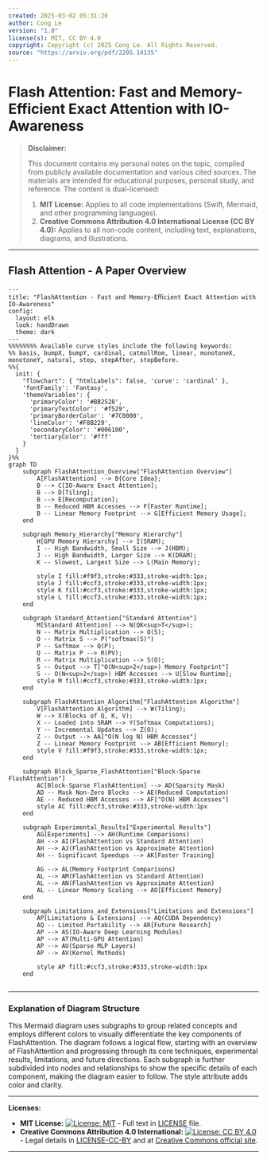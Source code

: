```yaml
---
created: 2025-03-02 05:31:26
author: Cong Le
version: "1.0"
license(s): MIT, CC BY 4.0
copyright: Copyright (c) 2025 Cong Le. All Rights Reserved.
source: "https://arxiv.org/pdf/2205.14135"
---
```




# Flash Attention: Fast and Memory-Efficient Exact Attention with IO-Awareness
> **Disclaimer:**
>
> This document contains my personal notes on the topic,
> compiled from publicly available documentation and various cited sources.
> The materials are intended for educational purposes, personal study, and reference.
> The content is dual-licensed:
> 1. **MIT License:** Applies to all code implementations (Swift, Mermaid, and other programming languages).
> 2. **Creative Commons Attribution 4.0 International License (CC BY 4.0):** Applies to all non-code content, including text, explanations, diagrams, and illustrations.
---

## Flash Attention - A Paper Overview


```mermaid
---
title: "FlashAttention - Fast and Memory-Eﬃcient Exact Attention with IO-Awareness"
config:
  layout: elk
  look: handDrawn
  theme: dark
---
%%%%%%%% Available curve styles include the following keywords:
%% basis, bumpX, bumpY, cardinal, catmullRom, linear, monotoneX, monotoneY, natural, step, stepAfter, stepBefore.
%%{
  init: {
    "flowchart": { "htmlLabels": false, 'curve': 'cardinal' },
    'fontFamily': 'Fantasy',
    'themeVariables': {
      'primaryColor': '#BB2528',
      'primaryTextColor': '#f529',
      'primaryBorderColor': '#7C0000',
      'lineColor': '#F8B229',
      'secondaryColor': '#006100',
      'tertiaryColor': '#fff'
    }
  }
}%%
graph TD
    subgraph FlashAttention_Overview["FlashAttention Overview"]
        A[FlashAttention] --> B{Core Idea};
        B --> C[IO-Aware Exact Attention];
        B --> D[Tiling];
        B --> E[Recomputation];
        B -- Reduced HBM Accesses --> F[Faster Runtime];
        B -- Linear Memory Footprint --> G[Efficient Memory Usage];
    end
    
    subgraph Memory_Hierarchy["Memory Hierarchy"]
        H[GPU Memory Hierarchy] --> I(SRAM);
        I -- High Bandwidth, Small Size --> J(HBM);
        J -- High Bandwidth, Larger Size --> K(DRAM);
        K -- Slowest, Largest Size --> L(Main Memory);
        
        style I fill:#f9f3,stroke:#333,stroke-width:1px;
        style J fill:#ccf3,stroke:#333,stroke-width:1px;
        style K fill:#ccf3,stroke:#333,stroke-width:1px;
        style L fill:#ccf3,stroke:#333,stroke-width:1px;
    end
    
    subgraph Standard_Attention["Standard Attention"]
        M[Standard Attention] --> N(QK<sup>T</sup>);
        N -- Matrix Multiplication --> O(S);
        O -- Matrix S --> P("softmax(S)")
        P -- Softmax --> Q(P);
        Q -- Matrix P --> R(PV);
        R -- Matrix Multiplication --> S(O);
        S -- Output --> T["O(N<sup>2</sup>) Memory Footprint"]
        S -- O(N<sup>2</sup>) HBM Accesses --> U[Slow Runtime];
        style M fill:#ccf3,stroke:#333,stroke-width:1px;
    end
    
    subgraph FlashAttention_Algorithm["FlashAttention Algorithm"]
        V[FlashAttention Algorithm] --> W(Tiling);
        W --> X(Blocks of Q, K, V);
        X -- Loaded into SRAM --> Y(Softmax Computations);
        Y -- Incremental Updates --> Z(O);
        Z -- Output --> AA["O(N log N) HBM Accesses"]
        Z -- Linear Memory Footprint --> AB[Efficient Memory];
        style V fill:#f9f3,stroke:#333,stroke-width:1px;
    end
    
    subgraph Block_Sparse_FlashAttention["Block-Sparse FlashAttention"]
        AC[Block-Sparse FlashAttention] --> AD(Sparsity Mask)
        AD -- Mask Non-Zero Blocks --> AE(Reduced Computation)
        AE -- Reduced HBM Accesses --> AF["O(N) HBM Accesses"]
        style AC fill:#ccf3,stroke:#333,stroke-width:1px
    end
    
    subgraph Experimental_Results["Experimental Results"]
        AG[Experiments] --> AH(Runtime Comparisons)
        AH --> AI(FlashAttention vs Standard Attention)
        AH --> AJ(FlashAttention vs Approximate Attention)
        AH -- Significant Speedups --> AK[Faster Training]
        
        AG --> AL(Memory Footprint Comparisons)
        AL --> AM(FlashAttention vs Standard Attention)
        AL --> AN(FlashAttention vs Approximate Attention)
        AL -- Linear Memory Scaling --> AO[Efficient Memory]
    end
    
    subgraph Limitations_and_Extensions["Limitations and Extensions"]
        AP[Limitations & Extensions] --> AQ(CUDA Dependency)
        AQ -- Limited Portability --> AR[Future Research]
        AP --> AS(IO-Aware Deep Learning Modules)
        AP --> AT(Multi-GPU Attention)
        AP --> AU(Sparse MLP Layers)
        AP --> AV(Kernel Methods)
        
        style AP fill:#ccf3,stroke:#333,stroke-width:1px
    end
    
```

----


### Explanation of Diagram Structure

This Mermaid diagram uses subgraphs to group related concepts and employs different colors to visually differentiate the key components of FlashAttention. The diagram follows a logical flow, starting with an overview of FlashAttention and progressing through its core techniques, experimental results, limitations, and future directions. Each subgraph is further subdivided into nodes and relationships to show the specific details of each component, making the diagram easier to follow. The style attribute adds color and clarity.




---
**Licenses:**

- **MIT License:**  [![License: MIT](https://img.shields.io/badge/License-MIT-yellow.svg)](LICENSE) - Full text in [LICENSE](LICENSE) file.
- **Creative Commons Attribution 4.0 International:** [![License: CC BY 4.0](https://licensebuttons.net/l/by/4.0/88x31.png)](LICENSE-CC-BY) - Legal details in [LICENSE-CC-BY](LICENSE-CC-BY) and at [Creative Commons official site](http://creativecommons.org/licenses/by/4.0/).

---